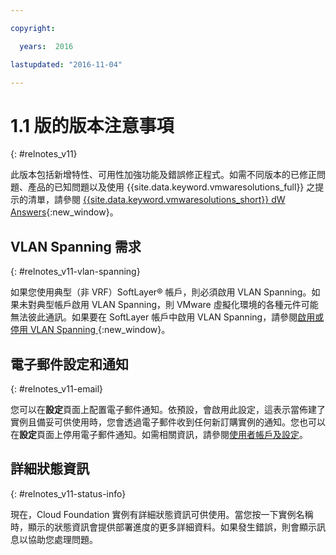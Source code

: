 ```yaml
---

copyright:

  years:  2016

lastupdated: "2016-11-04"

---
```


# 1.1 版的版本注意事項
{: #relnotes_v11}

此版本包括新增特性、可用性加強功能及錯誤修正程式。如需不同版本的已修正問題、產品的已知問題以及使用 {{site.data.keyword.vmwaresolutions_full}} 之提示的清單，請參閱 [{{site.data.keyword.vmwaresolutions_short}} dW Answers](https://developer.ibm.com/answers/topics/cloudvmw/){:new_window}。

## VLAN Spanning 需求
{: #relnotes_v11-vlan-spanning}

如果您使用典型（非 VRF）SoftLayer® 帳戶，則必須啟用 VLAN Spanning。如果未對典型帳戶啟用 VLAN Spanning，則 VMware 虛擬化環境的各種元件可能無法彼此通訊。如果要在 SoftLayer 帳戶中啟用 VLAN Spanning，請參閱[啟用或停用 VLAN Spanning ](/docs/infrastructure/vlans?topic=vlans-vlan-spanning){:new_window}。

## 電子郵件設定和通知
{: #relnotes_v11-email}

您可以在**設定**頁面上配置電子郵件通知。依預設，會啟用此設定，這表示當佈建了實例且備妥可供使用時，您會透過電子郵件收到任何新訂購實例的通知。您也可以在**設定**頁面上停用電子郵件通知。如需相關資訊，請參閱[使用者帳戶及設定](/docs/services/vmwaresolutions/vmonic?topic=vmware-solutions-useraccount)。

## 詳細狀態資訊
{: #relnotes_v11-status-info}

現在，Cloud Foundation 實例有詳細狀態資訊可供使用。當您按一下實例名稱時，顯示的狀態資訊會提供部署進度的更多詳細資料。如果發生錯誤，則會顯示訊息以協助您處理問題。
